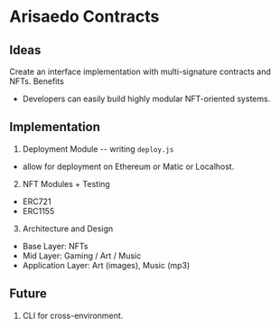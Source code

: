# Arisaedo Contracts

## Ideas
Create an interface implementation with multi-signature contracts and NFTs.
Benefits
  -  Developers can easily build highly modular NFT-oriented systems.

## Implementation
1. Deployment Module -- writing `deploy.js`
  - allow for deployment on Ethereum or Matic or Localhost.
2. NFT Modules + Testing
  - ERC721
  - ERC1155
3. Architecture and Design
  - Base Layer: NFTs
  - Mid Layer: Gaming / Art / Music
  - Application Layer: Art (images), Music (mp3)

## Future
1. CLI for cross-environment.
